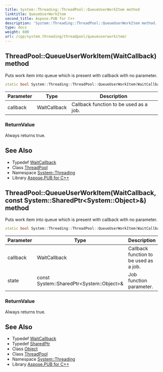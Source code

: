 ```yaml
---
title: System::Threading::ThreadPool::QueueUserWorkItem method
linktitle: QueueUserWorkItem
second_title: Aspose.PUB for C++
description: 'System::Threading::ThreadPool::QueueUserWorkItem method. Puts work item into queue which is present with callback with no parameter in C++.'
type: docs
weight: 600
url: /cpp/system.threading/threadpool/queueuserworkitem/
---
```

## ThreadPool::QueueUserWorkItem(WaitCallback) method


Puts work item into queue which is present with callback with no parameter.

```cpp
static bool System::Threading::ThreadPool::QueueUserWorkItem(WaitCallback callback)
```


| Parameter | Type | Description |
| --- | --- | --- |
| callback | WaitCallback | Callback function to be used as a job. |

### ReturnValue

Always returns true.

## See Also

* Typedef [WaitCallback](../../waitcallback/)
* Class [ThreadPool](../)
* Namespace [System::Threading](../../)
* Library [Aspose.PUB for C++](../../../)
## ThreadPool::QueueUserWorkItem(WaitCallback, const System::SharedPtr\<System::Object\>\&) method


Puts work item into queue which is present with callback with no parameter.

```cpp
static bool System::Threading::ThreadPool::QueueUserWorkItem(WaitCallback callback, const System::SharedPtr<System::Object> &state)
```


| Parameter | Type | Description |
| --- | --- | --- |
| callback | WaitCallback | Callback function to be used as a job. |
| state | const System::SharedPtr\<System::Object\>\& | Job function parameter. |

### ReturnValue

Always returns true.

## See Also

* Typedef [WaitCallback](../../waitcallback/)
* Typedef [SharedPtr](../../../system/sharedptr/)
* Class [Object](../../../system/object/)
* Class [ThreadPool](../)
* Namespace [System::Threading](../../)
* Library [Aspose.PUB for C++](../../../)
